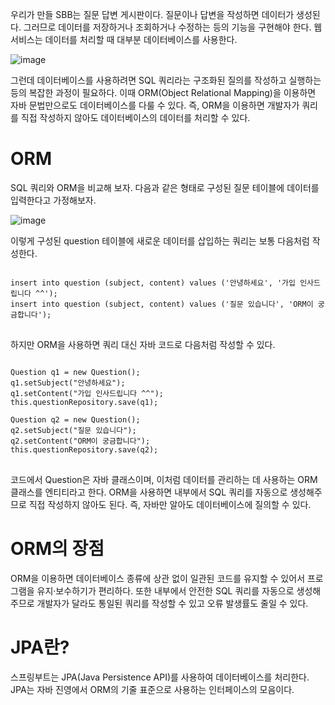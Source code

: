 우리가 만들 SBB는 질문 답변 게시판이다. 질문이나 답변을 작성하면 데이터가 생성된다. 그러므로 데이터를 저장하거나 조회하거나 수정하는 등의 기능을 구현해야 한다. 웹 서비스는 데이터를 처리할 때 대부분 데이터베이스를 사용한다.

![image](https://user-images.githubusercontent.com/74352543/220798669-d438a92f-6930-411d-9798-629289f15cb5.png)

그런데 데이터베이스를 사용하려면 SQL 쿼리라는 구조화된 질의를 작성하고 실행하는 등의 복잡한 과정이 필요하다. 이때 ORM(Object Relational Mapping)을 이용하면 자바 문법만으로도 데이터베이스를 다룰 수 있다. 즉, ORM을 이용하면 개발자가 쿼리를 직접 작성하지 않아도 데이터베이스의 데이터를 처리할 수 있다.

# ORM
SQL 쿼리와 ORM을 비교해 보자. 다음과 같은 형태로 구성된 질문 테이블에 데이터를 입력한다고 가정해보자.

![image](https://user-images.githubusercontent.com/74352543/220799307-44045e76-4c9f-481d-9190-11bd44995542.png)

이렇게 구성된 question 테이블에 새로운 데이터를 삽입하는 쿼리는 보통 다음처럼 작성한다.

<pre>
<code>
insert into question (subject, content) values ('안녕하세요', '가입 인사드립니다 ^^');
insert into question (subject, content) values ('질문 있습니다', 'ORM이 궁금합니다');
</code>
</pre>

하지만 ORM을 사용하면 쿼리 대신 자바 코드로 다음처럼 작성할 수 있다.
<pre>
<code>
Question q1 = new Question();
q1.setSubject("안녕하세요");
q1.setContent("가입 인사드립니다 ^^");
this.questionRepository.save(q1);

Question q2 = new Question();
q2.setSubject("질문 있습니다");
q2.setContent("ORM이 궁금합니다");
this.questionRepository.save(q2);
</code>
</pre>

코드에서 Question은 자바 클래스이며, 이처럼 데이터를 관리하는 데 사용하는 ORM 클래스를 엔티티라고 한다. ORM을 사용하면 내부에서 SQL 쿼리를 자동으로 생성해주므로 직접 작성하지 않아도 된다. 즉, 자바만 알아도 데이터베이스에 질의할 수 있다.

# ORM의 장점
ORM을 이용하면 데이터베이스 종류에 상관 없이 일관된 코드를 유지할 수 있어서 프로그램을 유지·보수하기가 편리하다. 또한 내부에서 안전한 SQL 쿼리를 자동으로 생성해 주므로 개발자가 달라도 통일된 쿼리를 작성할 수 있고 오류 발생률도 줄일 수 있다.

# JPA란?
스프링부트는 JPA(Java Persistence API)를 사용하여 데이터베이스를 처리한다. JPA는 자바 진영에서 ORM의 기줄 표준으로 사용하는 인터페이스의 모음이다.
